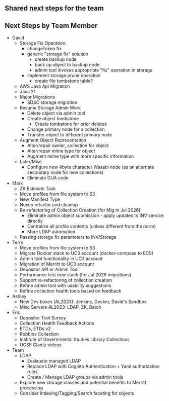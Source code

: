 ## Shared next steps for the team


## Next Steps by Team Member

- David
  - Storage Fix Operation:
    - changeToken fix 
    - generic "storage fix" solution
      - create backup node
      - back up object to backup node
      - admin tool invokes appropriate "fix" operation in storage
    - implement storage prune operation 
      - create file tombstone table?
  - AWS Java Api Migration
  - Java 21
  - Major Migrations
    - SDSC storage migration
  - Resume Storage Admin Work
    - Delete object via admin tool
    - Create object tombstone
      - Create tombstone for prior deletes 
    - Change primary node for a collection
    - Transfer object to different primary node
  - Augment Object Representation
    - Alter/repair owner, collection for object
    - Alter/repair mime type for object
    - Augment mime type with more specific information
  - Later/Misc
    - Configure new 4byte character Wasabi node (as an alternate secondary node for new collections)
    - Eliminate DUA code
- Mark
  - ZK Estimate Task
  - Move profiles from file system to S3 
  - New Manifest Type
  - Nuxeo refactor and cleanup
  - Re-refactoring of Collection Creation (for Mig in Jul 2026)
    - Eliminate admin object submission - apply updates to INV service directly
    - Centralize all profile contents (unless different from the norm)
    - More LDAP automation
  - Passing storage fix parameters to INV/Storage
- Terry
  - Move profiles from file system to S3 
  - Migrate Docker stack to UC3 account (docker-compose to ECS)
  - Admin tool functionality in UC3 account
  - Migration of Merritt to UC3 account
  - Depositor API or Admin Tool
  - Performance test new stack (for Jul 2026 migrations)
  - Support re-refactoring of collection creation
  - Refine admin tool with usability suggestions
  - Refine collection health tools based on feedback
- Ashley
  - New Dev boxes (AL2023): Jenkins, Docker, David's Sandbox
  - Misc Servers AL2023: LDAP, ZK, Batch
- Eric
  - Depositor Tool Survey
  - Collection Health Feedback Actions
  - ETDs, ETDs v2
  - Robbins Collection
  - Institute of Governmental Studies Library Collections
  - UCSF Glantz videos
- Team
  - LDAP 
    - Evalauate managed LDAP 
    - Replace LDAP with Cognito Authentication + Yaml authorization rules
    - Create / Manage LDAP groups via admin tools
  - Explore new storage classes and potential benefits to Merritt processing
  - Consider Indexing/Tagging/Search faceting for objects
